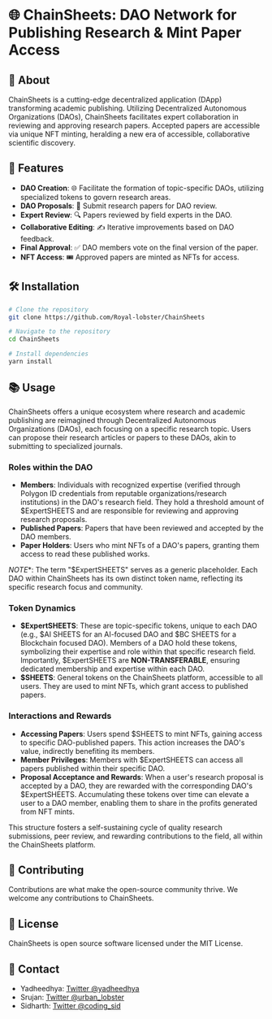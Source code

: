 # 🌐 ChainSheets: DAO Network for Publishing Research & Mint Paper Access

## 📖 About
ChainSheets is a cutting-edge decentralized application (DApp) transforming academic publishing. Utilizing Decentralized Autonomous Organizations (DAOs), ChainSheets facilitates expert collaboration in reviewing and approving research papers. Accepted papers are accessible via unique NFT minting, heralding a new era of accessible, collaborative scientific discovery.

## 🚀 Features
- **DAO Creation**: 🌐 Facilitate the formation of topic-specific DAOs, utilizing specialized tokens to govern research areas.
- **DAO Proposals**: 📝 Submit research papers for DAO review.
- **Expert Review**: 🔍 Papers reviewed by field experts in the DAO.
- **Collaborative Editing**: ✍️ Iterative improvements based on DAO feedback.
- **Final Approval**: ✅ DAO members vote on the final version of the paper.
- **NFT Access**: 🎟️ Approved papers are minted as NFTs for access.


## 🛠️ Installation

```bash
# Clone the repository
git clone https://github.com/Royal-lobster/ChainSheets

# Navigate to the repository
cd ChainSheets

# Install dependencies
yarn install
```


## 📚 Usage

ChainSheets offers a unique ecosystem where research and academic publishing are reimagined through Decentralized Autonomous Organizations (DAOs), each focusing on a specific research topic. Users can propose their research articles or papers to these DAOs, akin to submitting to specialized journals. 

### Roles within the DAO
- **Members**: Individuals with recognized expertise (verified through Polygon ID credentials from reputable organizations/research institutions) in the DAO's research field. They hold a threshold amount of $ExpertSHEETS and are responsible for reviewing and approving research proposals.
- **Published Papers**: Papers that have been reviewed and accepted by the DAO members.
- **Paper Holders**: Users who mint NFTs of a DAO's papers, granting them access to read these published works.

*NOTE**: The term "$ExpertSHEETS" serves as a generic placeholder. Each DAO within ChainSheets has its own distinct token name, reflecting its specific research focus and community.

### Token Dynamics
- **$ExpertSHEETS**: These are topic-specific tokens, unique to each DAO (e.g., $AI SHEETS for an AI-focused DAO and $BC SHEETS for a Blockchain focused DAO). Members of a DAO hold these tokens, symbolizing their expertise and role within that specific research field. Importantly, $ExpertSHEETS are **NON-TRANSFERABLE**, ensuring dedicated membership and expertise within each DAO.
- **$SHEETS**: General tokens on the ChainSheets platform, accessible to all users. They are used to mint NFTs, which grant access to published papers.


### Interactions and Rewards
- **Accessing Papers**: Users spend $SHEETS to mint NFTs, gaining access to specific DAO-published papers. This action increases the DAO's value, indirectly benefiting its members.
- **Member Privileges**: Members with $ExpertSHEETS can access all papers published within their specific DAO.
- **Proposal Acceptance and Rewards**: When a user's research proposal is accepted by a DAO, they are rewarded with the corresponding DAO's $ExpertSHEETS. Accumulating these tokens over time can elevate a user to a DAO member, enabling them to share in the profits generated from NFT mints.

This structure fosters a self-sustaining cycle of quality research submissions, peer review, and rewarding contributions to the field, all within the ChainSheets platform.


## 🤝 Contributing
Contributions are what make the open-source community thrive. We welcome any contributions to ChainSheets.


## 📝 License

ChainSheets is open source software licensed under the MIT License.


## 📩 Contact
- Yadheedhya: [Twitter @yadheedhya](https://twitter.com/yadheedhya)
- Srujan: [Twitter @urban_lobster](https://twitter.com/urban_lobster)
- Sidharth: [Twitter @coding_sid](https://twitter.com/coding_sid)
